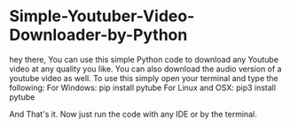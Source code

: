 # Simple-Youtuber-Video-Downloader-by-Python
hey there, You can use this simple Python code to download any Youtube video at any quality you like. You can also download the audio version of a youtube video as well.
To use this simply open your terminal and type the following:
          For Windows: pip install pytube
          For Linux and OSX: pip3 install pytube

And That's it. Now just run the code with any IDE or by the terminal.

